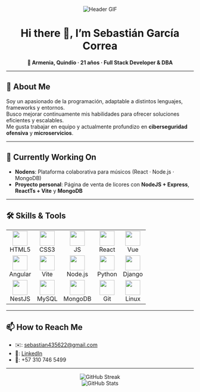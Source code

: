<div align="center">

![Header GIF](https://media.giphy.com/media/26tn33aiTi1jkl6H6/giphy.gif)

# Hi there 👋, I’m Sebastián García Correa

**📍 Armenia, Quindío · 21 años · Full Stack Developer & DBA**

</div>

---

## 💫 About Me

Soy un apasionado de la programación, adaptable a distintos lenguajes, frameworks y entornos.  
Busco mejorar continuamente mis habilidades para ofrecer soluciones eficientes y escalables.  
Me gusta trabajar en equipo y actualmente profundizo en **ciberseguridad ofensiva** y **microservicios**.

---

## 🚀 Currently Working On

- **Nodens**: Plataforma colaborativa para músicos (React · Node.js · MongoDB)
- **Proyecto personal**: Página de venta de licores con **NodeJS + Express**, **ReactTs + Vite** y **MongoDB**

---

## 🛠️ Skills & Tools

<table>
  <tr>
    <td align="center"><img src="https://cdn.jsdelivr.net/gh/devicons/devicon/icons/html5/html5-original.svg" width="40"/><br>HTML5</td>
    <td align="center"><img src="https://cdn.jsdelivr.net/gh/devicons/devicon/icons/css3/css3-original.svg" width="40"/><br>CSS3</td>
    <td align="center"><img src="https://cdn.jsdelivr.net/gh/devicons/devicon/icons/javascript/javascript-original.svg" width="40"/><br>JS</td>
    <td align="center"><img src="https://cdn.jsdelivr.net/gh/devicons/devicon/icons/react/react-original.svg" width="40"/><br>React</td>
    <td align="center"><img src="https://cdn.jsdelivr.net/gh/devicons/devicon/icons/vuejs/vuejs-original.svg" width="40"/><br>Vue</td>
  </tr>
  <tr>
    <td align="center"><img src="https://cdn.jsdelivr.net/gh/devicons/devicon/icons/angularjs/angularjs-original.svg" width="40"/><br>Angular</td>
    <td align="center"><img src="https://cdn.jsdelivr.net/gh/devicons/devicon/icons/vite/vite-original.svg" width="40"/><br>Vite</td>
    <td align="center"><img src="https://cdn.jsdelivr.net/gh/devicons/devicon/icons/nodejs/nodejs-original.svg" width="40"/><br>Node.js</td>
    <td align="center"><img src="https://cdn.jsdelivr.net/gh/devicons/devicon/icons/python/python-original.svg" width="40"/><br>Python</td>
    <td align="center"><img src="https://cdn.jsdelivr.net/gh/devicons/devicon/icons/django/django-original.svg" width="40"/><br>Django</td>
  </tr>
  <tr>
    <td align="center"><img src="https://cdn.jsdelivr.net/gh/devicons/devicon/icons/nestjs/nestjs-original.svg" width="40"/><br>NestJS</td>
    <td align="center"><img src="https://cdn.jsdelivr.net/gh/devicons/devicon/icons/mysql/mysql-original.svg" width="40"/><br>MySQL</td>
    <td align="center"><img src="https://cdn.jsdelivr.net/gh/devicons/devicon/icons/mongodb/mongodb-original.svg" width="40"/><br>MongoDB</td>
    <td align="center"><img src="https://cdn.jsdelivr.net/gh/devicons/devicon/icons/git/git-original.svg" width="40"/><br>Git</td>
    <td align="center"><img src="https://cdn.jsdelivr.net/gh/devicons/devicon/icons/linux/linux-original.svg" width="40"/><br>Linux</td>
  </tr>
</table>

---

## 📫 How to Reach Me

- ✉️: [sebastian435622@gmail.com](mailto:sebastian435622@gmail.com)  
- 🔗: [LinkedIn](www.linkedin.com/in/sebastian-garcia-correa-52494426b)
- 📱: +57 310 746 5499

---

<div align="center">

![GitHub Streak](https://github-readme-streak-stats.herokuapp.com?user=SEGACO4356&theme=dark&hide_border=true)  
![GitHub Stats](https://github-readme-stats.vercel.app/api?username=SEGACO4356&show_icons=true&theme=radical)

</div>
